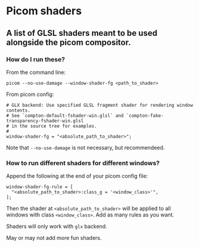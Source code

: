 # Picom shaders
## A list of GLSL shaders meant to be used alongside the picom compositor.

### How do I run these?
From the command line:
```
picom --no-use-damage --window-shader-fg <path_to_shader>
```
From picom config: 
```
# GLX backend: Use specified GLSL fragment shader for rendering window contents.        
# See `compton-default-fshader-win.glsl` and `compton-fake-transparency-fshader-win.glsl
# in the source tree for examples.    
#    
window-shader-fg = "<absolute_path_to_shader>";
``` 

Note that `--no-use-damage` is not necessary, but recommendeed.

### How to run different shaders for different windows?
Append the following at the end of your picom config file:
```
window-shader-fg-rule = [
  "<absolute_path_to_shader>:class_g = '<window_class>'",
];
```
Then the shader at `<absolute_path_to_shader>` will be applied to all windows with class `<window_class>`.
Add as many rules as you want.


Shaders will only work with `glx` backend.

May or may not add more fun shaders.
